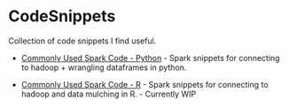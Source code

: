 # CodeSnippets

Collection of code snippets I find useful.

* [Commonly Used Spark Code - Python](https://github.com/thompn/CodeSnippets/blob/master/snippets/Python_spark.py) - Spark snippets for connecting to hadoop + wrangling dataframes in python.

* [Commonly Used Spark Code - R](https://github.com/thompn/CodeSnippets/blob/master/snippets/R_spark.R) - Spark snippets for connecting to hadoop and data mulching in R. - Currently WIP
